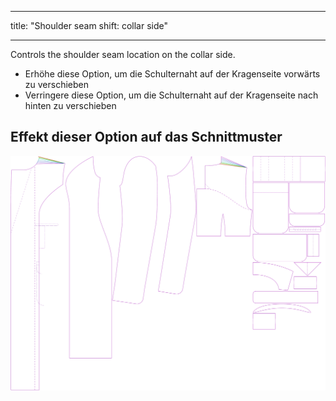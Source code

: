 - - -
title: "Shoulder seam shift: collar side"
- - -

Controls the shoulder seam location on the collar side.

- Erhöhe diese Option, um die Schulternaht auf der Kragenseite vorwärts zu verschieben
- Verringere diese Option, um die Schulternaht auf der Kragenseite nach hinten zu verschieben

## Effekt dieser Option auf das Schnittmuster

![This image shows the effect of this option by superimposing several variants that have a different value for this option](carlita_s3collar_sample.svg "Effect of this option on the pattern")
